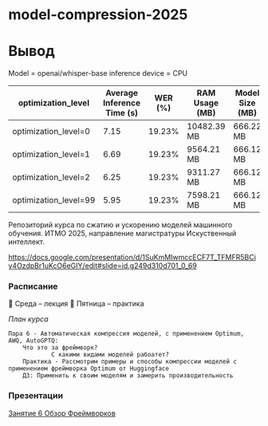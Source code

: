 # model-compression-2025

# Вывод

Model = openai/whisper-base
inference device = CPU

| optimization_level     | Average Inference Time (s) | WER (%) | RAM Usage (MB) | Model Size (MB) |
|------------------------|----------------------------|---------|----------------|-----------------|
| optimization_level=0   | 7.15                       | 19.23%  | 10482.39 MB    | 666.22 MB       |
| optimization_level=1   | 6.69                       | 19.23%  |  9564.21 MB    | 666.12 MB       |
| optimization_level=2   | 6.25                       | 19.23%  |  9311.27 MB    | 666.12 MB       |
| optimization_level=99  | 5.95                       | 19.23%  |  7598.21 MB    | 666.12 MB       |



Репозиторий курса по сжатию и ускорению моделей машинного обучения.
ИТМО 2025, направление магистратуры Искуственный интеллект.

https://docs.google.com/presentation/d/1SuKmMIwmccECF7T_TFMFR5BCiy4OzdpBr1uKcO6eGIY/edit#slide=id.g249d310d701_0_69

### Расписание

📅 Среда – лекция
📅 Пятница – практика

*План курса*

    Пара 6 - Автоматическая компрессия моделей, с применением Optimum, AWQ, AutoGPTQ:
        Что это за фреймворк?
                С какими видами моделей рабоатет?
        Практика - Рассмотрим примеры и способы компрессии моделей с применением фреймворка Optimum от Huggingface
        ДЗ: Применить к своим моделям и замерить производительность

### Презентации
[Занятие 6 Обзор Фреймворков](https://docs.google.com/presentation/d/1SuKmMIwmccECF7T_TFMFR5BCiy4OzdpBr1uKcO6eGIY/edit?usp=sharing)
